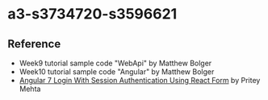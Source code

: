 # a3-s3734720-s3596621

## Reference
- Week9 tutorial sample code "WebApi" by Matthew Bolger
- Week10 tutorial sample code "Angular" by Matthew Bolger
- [Angular 7 Login With Session Authentication Using React Form](https://www.c-sharpcorner.com/article/angular-7-login-with-session-authentication-using-the-reactive-form/) by Pritey Mehta
